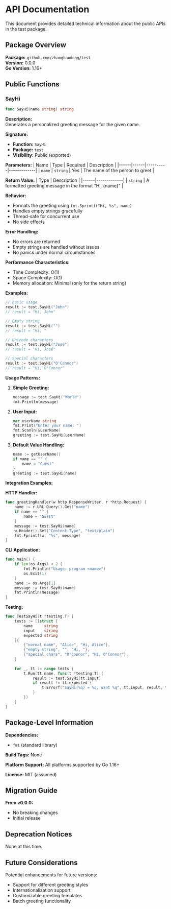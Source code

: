 # API Documentation

This document provides detailed technical information about the public APIs in the test package.

## Package Overview

**Package:** `github.com/zhangbaodong/test`  
**Version:** 0.0.0  
**Go Version:** 1.16+

## Public Functions

### SayHi

```go
func SayHi(name string) string
```

**Description:**  
Generates a personalized greeting message for the given name.

**Signature:**  
- **Function:** `SayHi`
- **Package:** `test`
- **Visibility:** Public (exported)

**Parameters:**
| Name | Type | Required | Description |
|------|------|----------|-------------|
| `name` | `string` | Yes | The name of the person to greet |

**Return Value:**
| Type | Description |
|------|-------------|
| `string` | A formatted greeting message in the format "Hi, {name}" |

**Behavior:**
- Formats the greeting using `fmt.Sprintf("Hi, %s", name)`
- Handles empty strings gracefully
- Thread-safe for concurrent use
- No side effects

**Error Handling:**
- No errors are returned
- Empty strings are handled without issues
- No panics under normal circumstances

**Performance Characteristics:**
- Time Complexity: O(1)
- Space Complexity: O(1)
- Memory allocation: Minimal (only for the return string)

**Examples:**

```go
// Basic usage
result := test.SayHi("John")
// result = "Hi, John"

// Empty string
result := test.SayHi("")
// result = "Hi, "

// Unicode characters
result := test.SayHi("José")
// result = "Hi, José"

// Special characters
result := test.SayHi("O'Connor")
// result = "Hi, O'Connor"
```

**Usage Patterns:**

1. **Simple Greeting:**
   ```go
   message := test.SayHi("World")
   fmt.Println(message)
   ```

2. **User Input:**
   ```go
   var userName string
   fmt.Print("Enter your name: ")
   fmt.Scanln(&userName)
   greeting := test.SayHi(userName)
   ```

3. **Default Value Handling:**
   ```go
   name := getUserName()
   if name == "" {
       name = "Guest"
   }
   greeting := test.SayHi(name)
   ```

**Integration Examples:**

**HTTP Handler:**
```go
func greetingHandler(w http.ResponseWriter, r *http.Request) {
    name := r.URL.Query().Get("name")
    if name == "" {
        name = "Guest"
    }
    message := test.SayHi(name)
    w.Header().Set("Content-Type", "text/plain")
    fmt.Fprintf(w, "%s", message)
}
```

**CLI Application:**
```go
func main() {
    if len(os.Args) < 2 {
        fmt.Println("Usage: program <name>")
        os.Exit(1)
    }
    name := os.Args[1]
    message := test.SayHi(name)
    fmt.Println(message)
}
```

**Testing:**
```go
func TestSayHi(t *testing.T) {
    tests := []struct {
        name     string
        input    string
        expected string
    }{
        {"normal name", "Alice", "Hi, Alice"},
        {"empty string", "", "Hi, "},
        {"special chars", "O'Connor", "Hi, O'Connor"},
    }
    
    for _, tt := range tests {
        t.Run(tt.name, func(t *testing.T) {
            result := test.SayHi(tt.input)
            if result != tt.expected {
                t.Errorf("SayHi(%q) = %q, want %q", tt.input, result, tt.expected)
            }
        })
    }
}
```

## Package-Level Information

**Dependencies:**
- `fmt` (standard library)

**Build Tags:** None

**Platform Support:** All platforms supported by Go 1.16+

**License:** MIT (assumed)

## Migration Guide

**From v0.0.0:**
- No breaking changes
- Initial release

## Deprecation Notices

None at this time.

## Future Considerations

Potential enhancements for future versions:
- Support for different greeting styles
- Internationalization support
- Customizable greeting templates
- Batch greeting functionality
